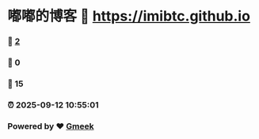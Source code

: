 # 嘟嘟的博客 :link: https://imibtc.github.io 
### :page_facing_up: [2](https://imibtc.github.io/tag.html) 
### :speech_balloon: 0 
### :hibiscus: 15 
### :alarm_clock: 2025-09-12 10:55:01 
### Powered by :heart: [Gmeek](https://github.com/Meekdai/Gmeek)
